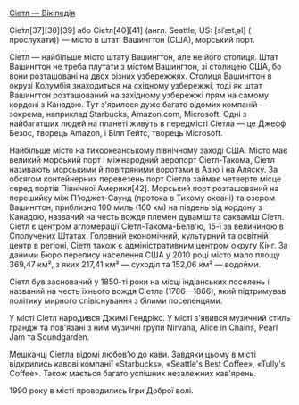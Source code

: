 [Сіетл — Вікіпедія](https://uk.wikipedia.org/wiki/%D0%A1%D1%96%D0%B5%D1%82%D0%BB)

Сіе́тл[37][38][39] або Сіє́тл[40][41] (англ. Seattle, US: [siˈæt̬.əl] ( прослухати)) — місто в штаті Вашингтон (США), морський порт.

Сіетл — найбільше місто штату Вашингтон, але не його столиця. Штат Вашингтон не треба плутати з містом Вашингтон, зі столицею США, бо вони розташовані на двох різних узбережжях. Столиця Вашингтон в окрузі Колумбія знаходиться на східному узбережжі, тоді як штат Вашингтон розташований на західному узбережжі прям на самому кордоні з Канадою. Тут з'явилося дуже багато відомих компаній — зокрема, наприклад Starbucks, Amazon.com, Microsoft. Одні з найбагатших людей на планеті живуть в передмісті Сіетла — це Джефф Безос, творець Amazon, і Білл Гейтс, творець Microsoft.

Найбільше місто на тихоокеанському північному заході США. Місто має великий морський порт і міжнародний аеропорт Сіетл-Такома, Сіетл називають морськими й повітряними воротами в Азію і на Аляску. За обсягом контейнерних перевезень порт Сіетла займає четверте місце серед портів Північної Америки[42]. Морський порт розташований на перешийку між П'юджет-Саунд (протока в Тихому океані) та озером Вашингтон, приблизно 100 миль (160 км) на південь від кордону з Канадою, названий на честь вождя племен дуваміш та сакваміш Сіетл. Сіетл є центром агломерації Сіетл-Такома-Белв'ю, 15-ї за величиною в Сполучених Штатах. Головний економічний, культурний та освітній центр в регіоні, Сіетл також є адміністративним центром округу Кінг. За даними Бюро перепису населення США у 2010 році місто мало площу 369,47 км², з яких 217,41 км² — суходіл та 152,06 км² — водойми.

Сіетл був заснований у 1850-ті роки на місці індіанських поселень і названий на честь їхнього вождя Сіетла (1786—1866), який підтримував політику мирного співіснування з білими поселенцями.

У місті Сіетл народився Джимі Гендрікс. У місті з'явився музичний стиль грандж та пов'язані з ним музичні групи Nirvana, Alice in Chains, Pearl Jam та Soundgarden.

Мешканці Сіетла відомі любов'ю до кави. Завдяки цьому в місті відкрились кавові компанії «Starbucks», «Seattle's Best Coffee», «Tully's Coffee». Також мається багато успішних незалежних кав'ярень.

1990 року в місті проводились Ігри Доброї волі.

<!---
cspell:ignore Сіе́тл Сіє́тл англ Seattle siˈæt̬ Такома П'юджет Саунд дуваміш сакваміш Белв'ю Nirvana Alice Chains Pearl Soundgarden Seattle's Tully's
--->
